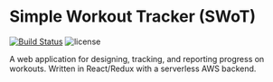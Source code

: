 # Simple Workout Tracker (SWoT)

[![Build Status](https://travis-ci.org/jpdillingham/SWoT.svg?branch=master)](https://travis-ci.org/jpdillingham/SWoT/branches)
![license](https://img.shields.io/github/license/jpdillingham/SWoT.svg)


A web application for designing, tracking, and reporting progress on workouts. Written in React/Redux with a serverless AWS backend.
